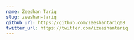 ```yaml
---
name: Zeeshan Tariq
slug: zeeshan-tariq
github_url: https://github.com/zeeshantariq08
twitter_url: https://twitter.com/izeeshantariq
---
```

